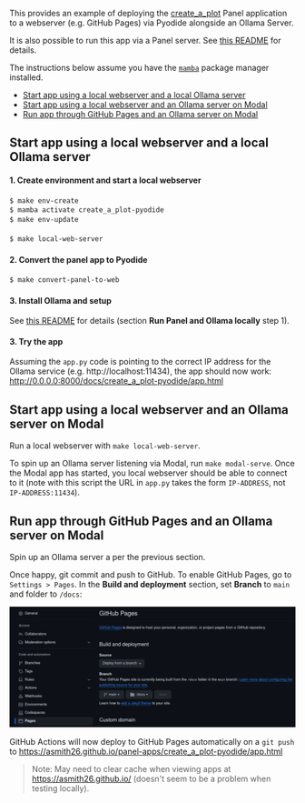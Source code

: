 This provides an example of deploying the [create_a_plot](../create_a_plot) Panel application to a webserver (e.g. 
GitHub Pages) via Pyodide alongside an Ollama Server.

It is also possible to run this app via a Panel server. See [this README](../create_a_plot/README.md) for details.

The instructions below assume you have the [`mamba`](https://mamba.readthedocs.io/en/latest/installation/mamba-installation.html) package manager installed.

* [Start app using a local webserver and a local Ollama server](#Start-app-using-a-local-webserver-and-a-local-Ollama-server)
* [Start app using a local webserver and an Ollama server on Modal](#Start-app-using-a-local-webserver-and-an-Ollama-server-on-Modal)
* [Run app through GitHub Pages and an Ollama server on Modal](#Run-app-through-GitHub-Pages-and-an-Ollama-server-on-Modal)

## Start app using a local webserver and a local Ollama server

#### 1. Create environment and start a local webserver

```bash
$ make env-create
$ mamba activate create_a_plot-pyodide
$ make env-update

$ make local-web-server
```

#### 2. Convert the panel app to Pyodide

```bash
$ make convert-panel-to-web
```

#### 3. Install Ollama and setup

See [this README](../create_a_plot/README.md) for details (section **Run Panel and Ollama locally** step 1).

#### 3. Try the app

Assuming the `app.py` code is pointing to the correct IP address for the Ollama service (e.g. http://localhost:11434), 
the app should now work: http://0.0.0.0:8000/docs/create_a_plot-pyodide/app.html

## Start app using a local webserver and an Ollama server on Modal

Run a local webserver with `make local-web-server`.

To spin up an Ollama server listening via Modal, run `make modal-serve`. Once the Modal app has started, you local 
webserver should be able to connect to it (note with this script the URL in `app.py` takes the form `IP-ADDRESS`, not `IP-ADDRESS:11434`).

## Run app through GitHub Pages and an Ollama server on Modal

Spin up an Ollama server a per the previous section.

Once happy, git commit and push to GitHub. To enable GitHub Pages, go to `Settings > Pages`. In the 
**Build and deployment** section, set **Branch** to `main` and folder to `/docs`:

![Deploying GitHub Pages](../images/deploying_github_pages.png)

GitHub Actions will now deploy to GitHub Pages automatically on a `git push` to 
https://asmith26.github.io/panel-apps/create_a_plot-pyodide/app.html

> Note: May need to clear cache when viewing apps at https://asmith26.github.io/ (doesn't seem to be a problem when testing
   locally).
